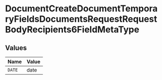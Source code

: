 # DocumentCreateDocumentTemporaryFieldsDocumentsRequestRequestBodyRecipients6FieldMetaType


## Values

| Name   | Value  |
| ------ | ------ |
| `DATE` | date   |